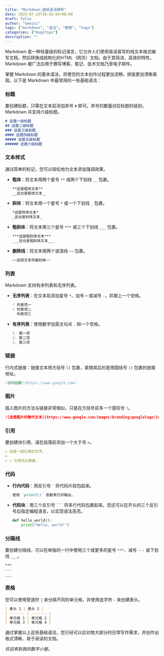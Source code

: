 ```yaml
---
title: "Markdown:基础语法精粹"
date: 2025-07-25T16:56:03+08:00
draft: false
author: "Gemini"
tags: ["markdown", "语法", "教程", "hugo"]
categories: ["HugoTips"]
description: ""
---
```


Markdown 是一种轻量级的标记语言，它允许人们使用易读易写的纯文本格式编写文档，然后转换成结构化的HTML（网页）文档。由于其简洁、高效的特性，Markdown 被广泛应用于撰写博客、笔记、技术文档乃至电子邮件。

<!--more-->

掌握 Markdown 的基本语法，将使您的文本创作过程更加流畅，排版更加清晰美观。以下是 Markdown 中最常用的一些基础语法：

### 标题
要创建标题，只需在文本前添加井号 `#` 即可。井号的数量对应标题的级别，Markdown 共支持六级标题。

```markdown
# 这是一级标题
## 这是二级标题
### 这是三级标题
#### 这是四级标题
##### 这是五级标题
###### 这是六级标题
````

### 文本样式

通过简单的标记，您可以轻松地为文本添加强调效果。

  * **粗体**：将文本用两个星号 `**` 或两个下划线 `__` 包裹。

    ```markdown
    **这是粗体文本**
    __这也是粗体文本__
    ```

  * **斜体**：将文本用一个星号 `*` 或一个下划线 `_` 包裹。

    ```markdown
    *这是斜体文本*
    _这也是斜体文本_
    ```

  * **粗斜体**：将文本用三个星号 `***` 或三个下划线 `___` 包裹。

    ```markdown
    ***这是粗斜体文本***
    ___这也是粗斜体文本___
    ```

  * **删除线**：将文本用两个波浪线 `~~` 包裹。

    ```markdown
    ~~这段文本将被划掉~~
    ```

### 列表

Markdown 支持有序列表和无序列表。

  * **无序列表**：在文本前添加星号 `*`、加号 `+` 或减号 `-`，并跟上一个空格。

    ```markdown
    * 列表项一
    + 列表项二
    - 列表项三
    ```

  * **有序列表**：使用数字加英文句点 `.` 和一个空格。

    ```markdown
    1. 第一项
    2. 第二项
    3. 第三项
    ```

### 链接

行内式链接：链接文本用方括号 `[]` 包裹，紧随其后的是用圆括号 `()` 包裹的链接地址。

```markdown
[访问谷歌](https://www.google.com)
```

### 图片

插入图片的方法与链接非常相似，只是在方括号前多一个感叹号 `!`。

```markdown
![这是图片的替代文本](https://www.google.com/images/branding/googlelogo/1x/googlelogo_color_272x92dp.png)
```

### 引用

要创建块引用，请在段落前添加一个大于号 `>`。

```markdown
> 这是一段引用的文字。
>
> > 引用可以嵌套。
```

### 代码

  * **行内代码**：用反引号 `` ` `` 将代码片段包起来。

    ```markdown
    使用 `printf()` 函数来打印输出。
    ```

  * **代码块**：用三个反引号 ` ``` ` 将多行代码包裹起来。您还可以在开头的三个反引号后指定编程语言，以实现语法高亮。

    ```python
    def hello_world():
        print("Hello, world!")
    ```

### 分隔线

要创建分隔线，可以在单独的一行中使用三个或更多的星号 `***`、减号 `---` 或下划线 `___`。

```markdown
***
---
___
```

### 表格

您可以使用管道符 `|` 来分隔不同的单元格，并使用连字符 `-` 来创建表头。

```markdown
| 表头 1 | 表头 2 |
| ------- | ------- |
| 单元格 1 | 单元格 2 |
| 单元格 3 | 单元格 4 |
```

通过掌握以上这些基础语法，您已经可以应对绝大部分的日常写作需求，并创作出格式清晰、易于阅读的文档。

_欢迎来到我的数字小屋。_